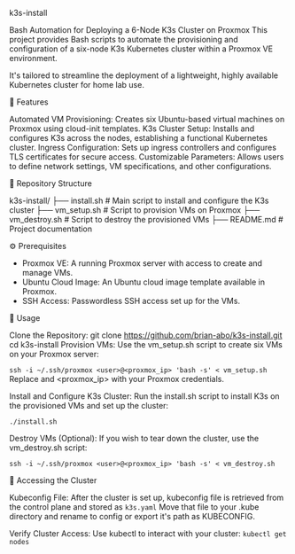 k3s-install

Bash Automation for Deploying a 6-Node K3s Cluster on Proxmox
This project provides Bash scripts to automate the provisioning and configuration of a six-node K3s Kubernetes cluster within a Proxmox VE environment. 

It's tailored to streamline the deployment of a lightweight, highly available Kubernetes cluster for home lab use.

🧰 Features

Automated VM Provisioning: Creates six Ubuntu-based virtual machines on Proxmox using cloud-init templates.
K3s Cluster Setup: Installs and configures K3s across the nodes, establishing a functional Kubernetes cluster.
Ingress Configuration: Sets up ingress controllers and configures TLS certificates for secure access.
Customizable Parameters: Allows users to define network settings, VM specifications, and other configurations.

📁 Repository Structure

k3s-install/
├── install.sh              # Main script to install and configure the K3s cluster
├── vm_setup.sh             # Script to provision VMs on Proxmox
├── vm_destroy.sh           # Script to destroy the provisioned VMs
├── README.md               # Project documentation

⚙️ Prerequisites
 - Proxmox VE: A running Proxmox server with access to create and manage VMs.
 - Ubuntu Cloud Image: An Ubuntu cloud image template available in Proxmox.
 - SSH Access: Passwordless SSH access set up for the VMs.

🚀 Usage

Clone the Repository:
git clone https://github.com/brian-abo/k3s-install.git
cd k3s-install
Provision VMs:
Use the vm_setup.sh script to create six VMs on your Proxmox server:

`ssh -i ~/.ssh/proxmox <user>@<proxmox_ip> 'bash -s' < vm_setup.sh`
Replace <user> and <proxmox_ip> with your Proxmox credentials.

Install and Configure K3s Cluster:
Run the install.sh script to install K3s on the provisioned VMs and set up the cluster:

`./install.sh`

Destroy VMs (Optional):
If you wish to tear down the cluster, use the vm_destroy.sh script:

`ssh -i ~/.ssh/proxmox <user>@<proxmox_ip> 'bash -s' < vm_destroy.sh`

🔐 Accessing the Cluster

Kubeconfig File: After the cluster is set up, kubeconfig file is retrieved from the control plane and stored as `k3s.yaml`
Move that file to your .kube directory and rename to config or export it's path as KUBECONFIG.

Verify Cluster Access: Use kubectl to interact with your cluster:
  `kubectl get nodes`


